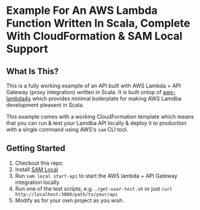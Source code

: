 # Example For An AWS Lambda Function Written In Scala, Complete With CloudFormation & SAM Local Support

## What Is This?

This is a fully working example of an API built with AWS Lambda + API Gateway (proxy integration) written in Scala. It is built ontop of [aws-lambda4s](https://github.com/jcarver989/aws-lambda4s) which provides minimal boilerplate for making AWS Lamdba development pleasent in Scala. 

This example comes with a working CloudFormation template which means that you can run & test your Lamdba API locally & deploy it to production with a single command using AWS's `sam` CLI tool.

## Getting Started

1. Checkout this repo
2. Install [SAM Local](https://github.com/awslabs/aws-sam-local)
3. Run `sam local start-api` to start the AWS lambda + API Gateway integration locally
4. Run one of the test scripts, e.g. `./get-user-test.sh` or just `curl http://localhost:3000/path/to/your/api`
5. Modify as for your own project as you wish.

